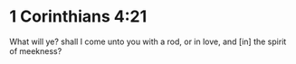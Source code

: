 # 1 Corinthians 4:21

What will ye? shall I come unto you with a rod, or in love, and [in] the spirit of meekness?